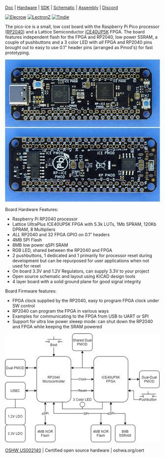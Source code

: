 [Doc](http://pico-ice.tinyvision.ai/)
| [Hardware](https://github.com/tinyvision-ai-inc/pico-ice)
| [SDK](https://github.com/tinyvision-ai-inc/pico-ice-sdk)
| [Schematic](https://raw.githubusercontent.com/tinyvision-ai-inc/pico-ice/main/Board/Rev3/pico-ice.pdf)
| [Assembly](https://htmlpreview.github.io/?https://github.com/tinyvision-ai-inc/pico-ice/blob/main/Board/Rev3/bom/ibom.html)
| [Discord](https://discord.gg/t2CzbAYeD2)

[![Elecrow](https://media-cdn.elecrow.com/media/webp_image/logo/stores/1/ELECROW_LOGO.webp)](https://www.elecrow.com/pico-ice-rp2040-plus-lattice-ice40up5k-fpga.html)
[![LectronZ](https://lectronz.com/static/badges/buy-it-on-lectronz-medium.png)](https://lectronz.com/stores/tinyvision-ai-store)
[![Tindie](https://d2ss6ovg47m0r5.cloudfront.net/badges/tindie-smalls.png)](https://www.tindie.com/stores/tinyvision_ai/?ref=offsite_badges&utm_source=sellers_vr2045&utm_medium=badges&utm_campaign=badge_small%22%3E)

The pico-ice is a small, low cost board with the Raspberry Pi Pico processor ([RP2040](https://www.raspberrypi.com/documentation/microcontrollers/rp2040.html)) and a Lattice Semiconductor [iCE40UP5K](https://www.latticesemi.com/en/Products/FPGAandCPLD/iCE40UltraPlus) FPGA. The board features independent flash for the FPGA and RP2040, low power SSRAM, a couple of pushbuttons and a 3 color LED with _all_ FPGA and RP2040 pins brought out to easy to use 0.1" header pins (arranged as Pmod's) for fast prototyping.

![](images/pico_ice_front.jpg)
![](images/pico_ice_back.jpg)

Board Hardware Features:

* Raspberry Pi RP2040 processor
* Lattice UltraPlus ICE40UP5K FPGA with 5.3k LUTs, 1Mb SPRAM, 120Kb DPRAM, 8 Multipliers
* _ALL_ RP2040 and 32 FPGA GPIO on 0.1” headers
* 4MB SPI Flash
* 8MB low power qSPI SRAM
* RGB LED, shared between the RP2040 and FPGA
* 2 pushbuttons, 1 dedicated and 1 primarily for processor reset during development but can be repurposed for user applications when not used for reset
* On board 3.3V and 1.2V Regulators, can supply 3.3V to your project
* Open source schematic and layout using KiCAD design tools
* 4 layer board with a solid ground plane for good signal integrity

Board Firmware features:

* FPGA clock supplied by the RP2040, easy to program FPGA clock under SW control
* RP2040 can program the FPGA in various ways
* Examples for communicating to the FPGA from USB to UART or SPI
* Support for ultra low power sleeep mode: can shut down the RP2040 and FPGA while keeping the SRAM powered

![](images/pico_ice_blocks.png)

[OSHW US002140](https://certification.oshwa.org/us002140.html) | Certified open source hardware | oshwa.org/cert
